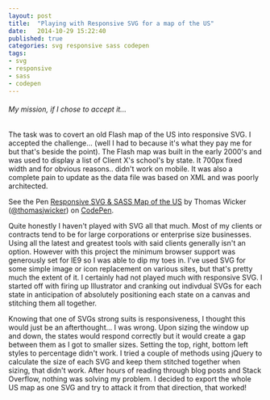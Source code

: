 ```yaml
---
layout: post
title:  "Playing with Responsive SVG for a map of the US"
date:   2014-10-29 15:22:40
published: true
categories: svg responsive sass codepen
tags:
- svg
- responsive
- sass
- codepen
---
```


###### My mission, if I chose to accept it...
The task was to covert an old Flash map of the US into responsive SVG. I accepted the challenge... (well I had to because it's what they pay me for but that's beside the point). The Flash map was built in the early 2000's and was used to display a list of Client X's school's by state. It 700px fixed width and for obvious reasons.. didn't work on mobile. It was also a complete pain to update as the data file was based on XML and was poorly architected.  

<p class="codepen-demo" data-height="725" data-theme-id="3524" data-slug-hash="cibur" data-default-tab="result" data-user="thomasjwicker" class='codepen'>See the Pen <a href='http://codepen.io/thomasjwicker/pen/cibur/'>Responsive SVG & SASS Map of the US</a> by Thomas Wicker (<a href='http://codepen.io/thomasjwicker'>@thomasjwicker</a>) on <a href='http://codepen.io'>CodePen</a>.</p>
<script async src="//codepen.io/assets/embed/ei.js"></script>
  
<p class="margin top lg">Quite honestly I haven't played with SVG all that much. Most of my clients or contracts tend to be for large corporations or enterprise size businesses. Using all the latest and greatest tools with said clients generally isn't an option. However with this project the minimum browser support was generously set for IE9 so I was able to dip my toes in. I've used SVG for some simple image or icon replacement on various sites, but that's pretty much the extent of it. I certainly had not played much with responsive SVG. I started off with firing up Illustrator and cranking out indivdual SVGs for each state in anticipation of absolutely positioning each state on a canvas and stitching them all together.</p>

Knowing that one of SVGs strong suits is responsiveness, I thought this would just be an afterthought... I was wrong. Upon sizing the window up and down, the states would respond correctly but it would create a gap between them as I got to smaller sizes. Setting the top, right, bottom left styles to percentage didn't work. I tried a couple of methods using jQuery to calculate the size of each SVG and keep them stitched together when sizing, that didn't work. After hours of reading through blog posts and Stack Overflow, nothing was solving my problem. I decided to export the whole US map as one SVG and try to attack it from that direction, that worked!


